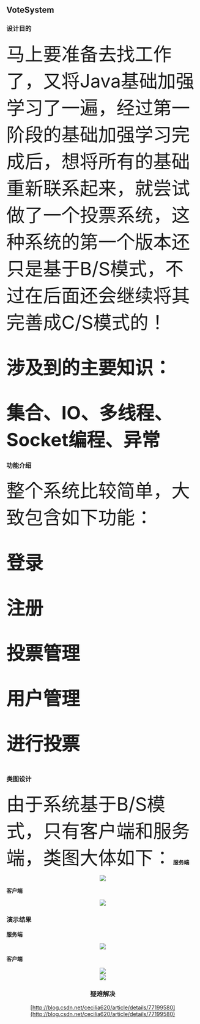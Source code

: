 ## **VoteSystem**

### **设计目的**
<font size=14>
马上要准备去找工作了，又将Java基础加强学习了一遍，经过第一阶段的基础加强学习完成后，想将所有的基础重新联系起来，就尝试做了一个投票系统，这种系统的第一个版本还只是基于B/S模式，不过在后面还会继续将其完善成C/S模式的！

**涉及到的主要知识：** 

**集合、IO、多线程、Socket编程、异常**
</font>

### **功能介绍**
<font size=14>
整个系统比较简单，大致包含如下功能：

**登录**

**注册**

**投票管理**

**用户管理**

**进行投票**

</font>

### **类图设计**
<font size=14>由于系统基于B/S模式，只有客户端和服务端，类图大体如下：</font>
**服务端**
<div  align="center">
  <img src="http://img.blog.csdn.net/20170815200326096?watermark/2/text/aHR0cDovL2Jsb2cuY3Nkbi5uZXQvQ2VjaWxpYTYyMA==/font/5a6L5L2T/fontsize/400/fill/I0JBQkFCMA==/dissolve/70/gravity/SouthEast">
</div> 

**客户端**
<div  align="center">
  <img src="http://img.blog.csdn.net/20170815200255846?watermark/2/text/aHR0cDovL2Jsb2cuY3Nkbi5uZXQvQ2VjaWxpYTYyMA==/font/5a6L5L2T/fontsize/400/fill/I0JBQkFCMA==/dissolve/70/gravity/SouthEast">
</div> 

### **演示结果**
**服务端**
<div  align="center">
  <img src="http://img.blog.csdn.net/20170815200357158?watermark/2/text/aHR0cDovL2Jsb2cuY3Nkbi5uZXQvQ2VjaWxpYTYyMA==/font/5a6L5L2T/fontsize/400/fill/I0JBQkFCMA==/dissolve/70/gravity/SouthEast">
</div> 

**客户端**
<div  align="center">
  <img src="http://img.blog.csdn.net/20170815200423977?watermark/2/text/aHR0cDovL2Jsb2cuY3Nkbi5uZXQvQ2VjaWxpYTYyMA==/font/5a6L5L2T/fontsize/400/fill/I0JBQkFCMA==/dissolve/70/gravity/SouthEast">
</div> 


<div align="center">
  <img src="http://img.blog.csdn.net/20170815200848476?watermark/2/text/aHR0cDovL2Jsb2cuY3Nkbi5uZXQvQ2VjaWxpYTYyMA==/font/5a6L5L2T/fontsize/400/fill/I0JBQkFCMA==/dissolve/70/gravity/SouthEast"
</div>

### **疑难解决**

[http://blog.csdn.net/cecilia620/article/details/77199580](http://blog.csdn.net/cecilia620/article/details/77199580)
